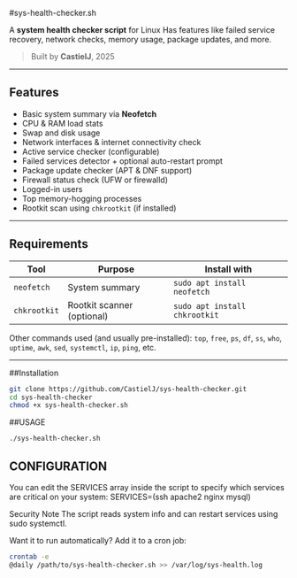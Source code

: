#sys-health-checker.sh

A **system health checker script** for Linux
Has features like failed service recovery, network checks, memory usage, package updates, and more.

>  Built by **CastielJ**, 2025

---

##  Features

-  Basic system summary via **Neofetch**
-  CPU & RAM load stats
-  Swap and disk usage
-  Network interfaces & internet connectivity check
-  Active service checker (configurable)
-  Failed services detector + optional auto-restart prompt
-  Package update checker (APT & DNF support)
-  Firewall status check (UFW or firewalld)
-  Logged-in users
-  Top memory-hogging processes
-  Rootkit scan using `chkrootkit` (if installed)

---

## Requirements

| Tool         | Purpose                      | Install with                     |
|--------------|------------------------------|----------------------------------|
| `neofetch`   | System summary               | `sudo apt install neofetch`     |
| `chkrootkit` | Rootkit scanner (optional)   | `sudo apt install chkrootkit`   |

Other commands used (and usually pre-installed): `top`, `free`, `ps`, `df`, `ss`, `who`, `uptime`, `awk`, `sed`, `systemctl`, `ip`, `ping`, etc.

---

##Installation

```bash
git clone https://github.com/CastielJ/sys-health-checker.git
cd sys-health-checker
chmod +x sys-health-checker.sh

```
##USAGE

```bash
./sys-health-checker.sh
```

## CONFIGURATION

You can edit the SERVICES array inside the script to specify which services are critical on your system:
SERVICES=(ssh apache2 nginx mysql)

Security Note
The script reads system info and can restart services using sudo systemctl.

Want it to run automatically?
Add it to a cron job:

```bash
crontab -e
@daily /path/to/sys-health-checker.sh >> /var/log/sys-health.log
```

